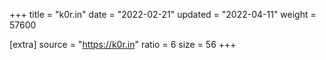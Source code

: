 +++
title = "k0r.in"
date = "2022-02-21"
updated = "2022-04-11"
weight = 57600

[extra]
source = "https://k0r.in"
ratio = 6
size = 56
+++
